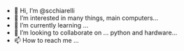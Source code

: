 - 👋 Hi, I’m @scchiarelli
- 👀 I’m interested in many things, main computers...
- 🌱 I’m currently learning ...
- 💞️ I’m looking to collaborate on ... python and hardware...
- 📫 How to reach me ...

<!---
scchiarelli/scchiarelli is a ✨ special ✨ repository because its `README.md` (this file) appears on your GitHub profile.
You can click the Preview link to take a look at your changes.
--->

